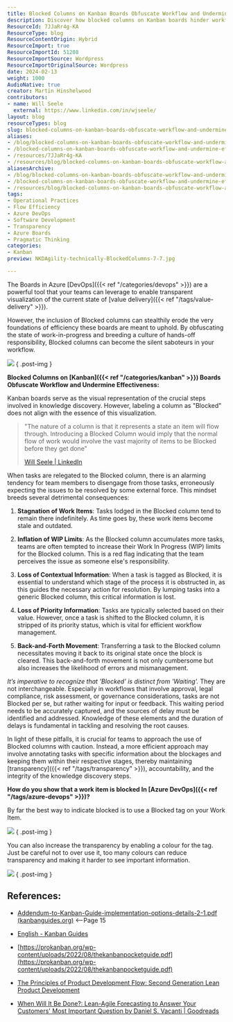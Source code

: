 ```yaml
---
title: Blocked Columns on Kanban Boards Obfuscate Workflow and Undermine Effectiveness
description: Discover how blocked columns on Kanban boards hinder workflow efficiency. Learn effective strategies to enhance transparency and accountability in your team.
ResourceId: 7JJaRr4g-KA
ResourceType: blog
ResourceContentOrigin: Hybrid
ResourceImport: true
ResourceImportId: 51208
ResourceImportSource: Wordpress
ResourceImportOriginalSource: Wordpress
date: 2024-02-13
weight: 1000
AudioNative: true
creator: Martin Hinshelwood
contributors:
- name: Will Seele
  external: https://www.linkedin.com/in/wjseele/
layout: blog
resourceTypes: blog
slug: blocked-columns-on-kanban-boards-obfuscate-workflow-and-undermine-effectiveness
aliases:
- /blog/blocked-columns-on-kanban-boards-obfuscate-workflow-and-undermine-effectiveness
- /blocked-columns-on-kanban-boards-obfuscate-workflow-and-undermine-effectiveness
- /resources/7JJaRr4g-KA
- /resources/blog/blocked-columns-on-kanban-boards-obfuscate-workflow-and-undermine-effectiveness
aliasesArchive:
- /blog/blocked-columns-on-kanban-boards-obfuscate-workflow-and-undermine-effectiveness
- /blocked-columns-on-kanban-boards-obfuscate-workflow-and-undermine-effectiveness
- /resources/blog/blocked-columns-on-kanban-boards-obfuscate-workflow-and-undermine-effectiveness
tags:
- Operational Practices
- Flow Efficiency
- Azure DevOps
- Software Development
- Transparency
- Azure Boards
- Pragmatic Thinking
categories:
- Kanban
preview: NKDAgility-technically-BlockedColumns-7-7.jpg

---
```

The Boards in Azure [DevOps]({{< ref "/categories/devops" >}}) are a powerful tool that your teams can leverage to enable transparent visualization of the current state of [value delivery]({{< ref "/tags/value-delivery" >}}).

However, the inclusion of Blocked columns can stealthily erode the very foundations of efficiency these boards are meant to uphold. By obfuscating the state of work-in-progress and breeding a culture of hands-off responsibility, Blocked columns can become the silent saboteurs in your workflow.

![](images/image-5-5.png)
{ .post-img }

**Blocked Columns on [Kanban]({{< ref "/categories/kanban" >}}) Boards Obfuscate Workflow and Undermine Effectiveness:**

Kanban boards serve as the visual representation of the crucial steps involved in knowledge discovery. However, labeling a column as "Blocked" does not align with the essence of this visualization.

> "The nature of a column is that it represents a state an item will flow through. Introducing a Blocked Column would imply that the normal flow of work would involve the vast majority of items to be Blocked before they get done"
>
> [Will Seele | LinkedIn](https://www.linkedin.com/in/wjseele/)

When tasks are relegated to the Blocked column, there is an alarming tendency for team members to disengage from those tasks, erroneously expecting the issues to be resolved by some external force. This mindset breeds several detrimental consequences:

1. **Stagnation of Work Items**: Tasks lodged in the Blocked column tend to remain there indefinitely. As time goes by, these work items become stale and outdated.

2. **Inflation of WIP Limits**: As the Blocked column accumulates more tasks, teams are often tempted to increase their Work In Progress (WIP) limits for the Blocked column. This is a red flag indicating that the team perceives the issue as someone else's responsibility.

3. **Loss of Contextual Information**: When a task is tagged as Blocked, it is essential to understand which stage of the process it is obstructed in, as this guides the necessary action for resolution. By lumping tasks into a generic Blocked column, this critical information is lost.

4. **Loss of Priority Information**: Tasks are typically selected based on their value. However, once a task is shifted to the Blocked column, it is stripped of its priority status, which is vital for efficient workflow management.

5. **Back-and-Forth Movement**: Transferring a task to the Blocked column necessitates moving it back to its original state once the block is cleared. This back-and-forth movement is not only cumbersome but also increases the likelihood of errors and mismanagement.

*It’s imperative to recognize that 'Blocked' is distinct from 'Waiting'.* They are not interchangeable. Especially in workflows that involve approval, legal compliance, risk assessment, or governance considerations, tasks are not Blocked per se, but rather waiting for input or feedback. This waiting period needs to be accurately captured, and the sources of delay must be identified and addressed. Knowledge of these elements and the duration of delays is fundamental in tackling and resolving the root causes.

In light of these pitfalls, it is crucial for teams to approach the use of Blocked columns with caution. Instead, a more efficient approach may involve annotating tasks with specific information about the blockages and keeping them within their respective stages, thereby maintaining [transparency]({{< ref "/tags/transparency" >}}), accountability, and the integrity of the knowledge discovery steps.

**How do you show that a work item is blocked In [Azure DevOps]({{< ref "/tags/azure-devops" >}})?**

By far the best way to indicate blocked is to use a Blocked tag on your Work Item.

![](images/image-1-1280x669-1-1.png)
{ .post-img }

You can also increase the transparency by enabling a colour for the tag. Just be careful not to over use it, too many colours can reduce transparency and making it harder to see important information.

![](images/NKDAgility-HilightBlockedTag-6-6.gif)
{ .post-img }

## **References:**

- [Addendum-to-Kanban-Guide-implementation-options-details-2-1.pdf (kanbanguides.org)](https://kanbanguides.org/wp-content/uploads/2020/10/Addendum-to-Kanban-Guide-implementation-options-details-2-1.pdf) <--Page 15

- [English - Kanban Guides](https://kanbanguides.org/english/)

- [https://prokanban.org/wp-content/uploads/2022/08/thekanbanpocketguide.pdf](https://prokanban.org/wp-content/uploads/2022/08/thekanbanpocketguide.pdf)

- [The Principles of Product Development Flow: Second Generation Lean Product Development](https://www.goodreads.com/book/show/6278270-the-principles-of-product-development-flow)

- [When Will It Be Done?: Lean-Agile Forecasting to Answer Your Customers' Most Important Question by Daniel S. Vacanti | Goodreads](https://www.goodreads.com/book/show/40681093-when-will-it-be-done)
